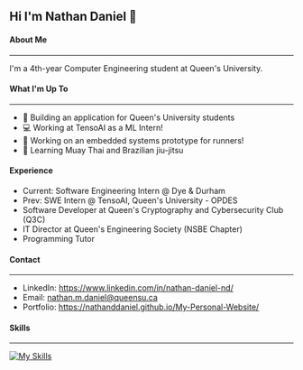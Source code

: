 ## Hi I'm Nathan Daniel 👋

#### About Me
---
I'm a 4th-year Computer Engineering student at Queen's University.

#### What I'm Up To
---
- 🚀 Building an application for Queen's University students
- 💻 Working at TensoAI as a ML Intern!
- 🔧 Working on an embedded systems prototype for runners!
- 🥋 Learning Muay Thai and Brazilian jiu-jitsu

#### Experience
- Current: Software Engineering Intern @ Dye & Durham
- Prev: SWE Intern @ TensoAI, Queen's University - OPDES
- Software Developer at Queen's Cryptography and Cybersecurity Club (Q3C)
- IT Director at Queen's Engineering Society (NSBE Chapter)
- Programming Tutor 

#### Contact 
--- 
- LinkedIn: https://www.linkedin.com/in/nathan-daniel-nd/
- Email: nathan.m.daniel@queensu.ca
- Portfolio: https://nathanddaniel.github.io/My-Personal-Website/

#### Skills
---
[![My Skills](https://skillicons.dev/icons?i=anaconda,arduino,aws,c,cs,cpp,css,docker,dotnet,express,firebase,flask,gcp,git,heroku,html,java,jest,js,mongodb,mysql,nextjs,nodejs,nextjs,npm,opencv,php,postgres,postman,py,pycharm,qt,redis,react,spring,sqlite,sklearn,tailwind,ts,vite)](https://skillicons.dev)
